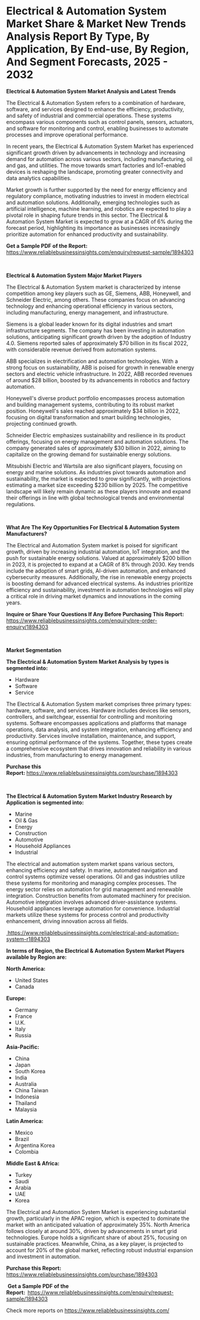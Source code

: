 <p><h1>Electrical & Automation System Market Share & Market New Trends Analysis Report By Type, By Application, By End-use, By Region, And Segment Forecasts, 2025 - 2032</h1></p><p><strong>Electrical & Automation System Market Analysis and Latest Trends</strong></p>
<p><p>The Electrical & Automation System refers to a combination of hardware, software, and services designed to enhance the efficiency, productivity, and safety of industrial and commercial operations. These systems encompass various components such as control panels, sensors, actuators, and software for monitoring and control, enabling businesses to automate processes and improve operational performance.</p><p>In recent years, the Electrical & Automation System Market has experienced significant growth driven by advancements in technology and increasing demand for automation across various sectors, including manufacturing, oil and gas, and utilities. The move towards smart factories and IoT-enabled devices is reshaping the landscape, promoting greater connectivity and data analytics capabilities.</p><p>Market growth is further supported by the need for energy efficiency and regulatory compliance, motivating industries to invest in modern electrical and automation solutions. Additionally, emerging technologies such as artificial intelligence, machine learning, and robotics are expected to play a pivotal role in shaping future trends in this sector. The Electrical & Automation System Market is expected to grow at a CAGR of 6% during the forecast period, highlighting its importance as businesses increasingly prioritize automation for enhanced productivity and sustainability.</p></p>
<p><strong>Get a Sample PDF of the Report:&nbsp;</strong> <a href="https://www.reliablebusinessinsights.com/enquiry/request-sample/1894303?utm_campaign=3499&utm_medium=2&utm_source=Github&utm_content=ia&utm_term=28032025&utm_id=electrical-automation-system">https://www.reliablebusinessinsights.com/enquiry/request-sample/1894303</a></p>
<p>&nbsp;</p>
<p><strong>Electrical & Automation System Major Market Players</strong></p>
<p><p>The Electrical & Automation System market is characterized by intense competition among key players such as GE, Siemens, ABB, Honeywell, and Schneider Electric, among others. These companies focus on advancing technology and enhancing operational efficiency in various sectors, including manufacturing, energy management, and infrastructure.</p><p>Siemens is a global leader known for its digital industries and smart infrastructure segments. The company has been investing in automation solutions, anticipating significant growth driven by the adoption of Industry 4.0. Siemens reported sales of approximately $70 billion in its fiscal 2022, with considerable revenue derived from automation systems.</p><p>ABB specializes in electrification and automation technologies. With a strong focus on sustainability, ABB is poised for growth in renewable energy sectors and electric vehicle infrastructure. In 2022, ABB recorded revenues of around $28 billion, boosted by its advancements in robotics and factory automation.</p><p>Honeywell's diverse product portfolio encompasses process automation and building management systems, contributing to its robust market position. Honeywell's sales reached approximately $34 billion in 2022, focusing on digital transformation and smart building technologies, projecting continued growth.</p><p>Schneider Electric emphasizes sustainability and resilience in its product offerings, focusing on energy management and automation solutions. The company generated sales of approximately $30 billion in 2022, aiming to capitalize on the growing demand for sustainable energy solutions.</p><p>Mitsubishi Electric and Wartsila are also significant players, focusing on energy and marine solutions. As industries pivot towards automation and sustainability, the market is expected to grow significantly, with projections estimating a market size exceeding $230 billion by 2025. The competitive landscape will likely remain dynamic as these players innovate and expand their offerings in line with global technological trends and environmental regulations.</p></p>
<p>&nbsp;</p>
<p><strong>What Are The Key Opportunities For Electrical & Automation System Manufacturers?</strong></p>
<p><p>The Electrical and Automation System market is poised for significant growth, driven by increasing industrial automation, IoT integration, and the push for sustainable energy solutions. Valued at approximately $200 billion in 2023, it is projected to expand at a CAGR of 8% through 2030. Key trends include the adoption of smart grids, AI-driven automation, and enhanced cybersecurity measures. Additionally, the rise in renewable energy projects is boosting demand for advanced electrical systems. As industries prioritize efficiency and sustainability, investment in automation technologies will play a critical role in driving market dynamics and innovations in the coming years.</p></p>
<p><strong>Inquire or Share Your Questions If Any Before Purchasing This Report:</strong> <a href="https://www.reliablebusinessinsights.com/enquiry/pre-order-enquiry/1894303?utm_campaign=3499&utm_medium=2&utm_source=Github&utm_content=ia&utm_term=28032025&utm_id=electrical-automation-system">https://www.reliablebusinessinsights.com/enquiry/pre-order-enquiry/1894303</a></p>
<p>&nbsp;</p>
<p><strong>Market Segmentation</strong></p>
<p><strong>The Electrical & Automation System Market Analysis by types is segmented into:</strong></p>
<p><ul><li>Hardware</li><li>Software</li><li>Service</li></ul></p>
<p><p>The Electrical & Automation System market comprises three primary types: hardware, software, and services. Hardware includes devices like sensors, controllers, and switchgear, essential for controlling and monitoring systems. Software encompasses applications and platforms that manage operations, data analysis, and system integration, enhancing efficiency and productivity. Services involve installation, maintenance, and support, ensuring optimal performance of the systems. Together, these types create a comprehensive ecosystem that drives innovation and reliability in various industries, from manufacturing to energy management.</p></p>
<p><strong>Purchase this Report:&nbsp;</strong><a href="https://www.reliablebusinessinsights.com/purchase/1894303?utm_campaign=3499&utm_medium=2&utm_source=Github&utm_content=ia&utm_term=28032025&utm_id=electrical-automation-system">https://www.reliablebusinessinsights.com/purchase/1894303</a></p>
<p>&nbsp;</p>
<p><strong>The Electrical & Automation System Market Industry Research by Application is segmented into:</strong></p>
<p><ul><li>Marine</li><li>Oil & Gas</li><li>Energy</li><li>Construction</li><li>Automotive</li><li>Household Appliances</li><li>Industrial</li></ul></p>
<p><p>The electrical and automation system market spans various sectors, enhancing efficiency and safety. In marine, automated navigation and control systems optimize vessel operations. Oil and gas industries utilize these systems for monitoring and managing complex processes. The energy sector relies on automation for grid management and renewable integration. Construction benefits from automated machinery for precision. Automotive integration involves advanced driver-assistance systems. Household appliances leverage automation for convenience. Industrial markets utilize these systems for process control and productivity enhancement, driving innovation across all fields.</p></p>
<p><a href="https://www.reliablebusinessinsights.com/electrical-and-automation-system-r1894303?utm_campaign=3499&utm_medium=2&utm_source=Github&utm_content=ia&utm_term=28032025&utm_id=electrical-automation-system">&nbsp;https://www.reliablebusinessinsights.com/electrical-and-automation-system-r1894303</a></p>
<p><strong>In terms of Region, the Electrical & Automation System Market Players available by Region are:</strong></p>
<p>
    <p> <strong> North America: </strong>
        <ul>
            <li>United States</li>
            <li>Canada</li>
        </ul>
        </p> 
    <p> <strong> Europe: </strong>
        <ul>
            <li>Germany</li>
            <li>France</li>
            <li>U.K.</li>
            <li>Italy</li>
            <li>Russia</li>
        </ul>
        </p> 
    <p> <strong> Asia-Pacific: </strong>
        <ul>
            <li>China</li>
            <li>Japan</li>
            <li>South Korea</li>
            <li>India</li>
            <li>Australia</li>
            <li>China Taiwan</li>
            <li>Indonesia</li>
            <li>Thailand</li>
            <li>Malaysia</li>
        </ul>
        </p> 
    <p> <strong> Latin America: </strong>
        <ul>
            <li>Mexico</li>
            <li>Brazil</li>
            <li>Argentina Korea</li>
            <li>Colombia</li>
        </ul>
        </p> 
    <p> <strong> Middle East & Africa: </strong>
        <ul>
            <li>Turkey</li>
            <li>Saudi</li>
            <li>Arabia</li>
            <li>UAE</li>
            <li>Korea</li>
        </ul>
    </p>
    </p>
<p><p>The Electrical and Automation System Market is experiencing substantial growth, particularly in the APAC region, which is expected to dominate the market with an anticipated valuation of approximately 35%. North America follows closely at around 30%, driven by advancements in smart grid technologies. Europe holds a significant share of about 25%, focusing on sustainable practices. Meanwhile, China, as a key player, is projected to account for 20% of the global market, reflecting robust industrial expansion and investment in automation.</p></p>
<p><strong>Purchase this Report: </strong><a href="https://www.reliablebusinessinsights.com/purchase/1894303?utm_campaign=3499&utm_medium=2&utm_source=Github&utm_content=ia&utm_term=28032025&utm_id=electrical-automation-system">https://www.reliablebusinessinsights.com/purchase/1894303</a></p>
<p>&nbsp;<strong>Get a Sample PDF of the Report:&nbsp;&nbsp;</strong><a href="https://www.reliablebusinessinsights.com/enquiry/request-sample/1894303?utm_campaign=3499&utm_medium=2&utm_source=Github&utm_content=ia&utm_term=28032025&utm_id=electrical-automation-system">https://www.reliablebusinessinsights.com/enquiry/request-sample/1894303</a></p>
<p><strong></strong></p>
<p>Check more reports on <a href="https://www.reliablebusinessinsights.com/?utm_campaign=3499&utm_medium=2&utm_source=Github&utm_content=ia&utm_term=28032025&utm_id=electrical-automation-system">https://www.reliablebusinessinsights.com/</a></p>